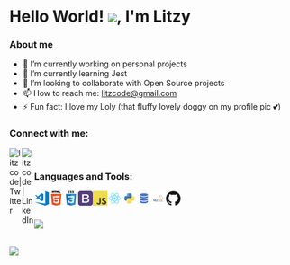 <h1>Hello World! <img src="https://raw.githubusercontent.com/MartinHeinz/MartinHeinz/master/wave.gif" width="30px">, I'm Litzy</h1>

### About me

- 🔭 I’m currently working on personal projects
- 📖 I’m currently learning Jest
- 👯 I’m looking to collaborate with Open Source projects
- 📫 How to reach me: litzcode@gmail.com
- ⚡ Fun fact: I love my Loly (that fluffy lovely doggy on my profile pic 💕)


### Connect with me:

[<img align="left" alt="litzcode| Twitter" width="22px" src="https://cdn.jsdelivr.net/npm/simple-icons@v3/icons/twitter.svg" />][twitter]
[<img align="left" alt="litzcode | LinkedIn" width="22px" src="https://cdn.jsdelivr.net/npm/simple-icons@v3/icons/linkedin.svg" />][linkedin]

<br />

### Languages and Tools:

[<img align="left" alt="Visual Studio Code" width="26px" src="https://raw.githubusercontent.com/github/explore/80688e429a7d4ef2fca1e82350fe8e3517d3494d/topics/visual-studio-code/visual-studio-code.png" />][vscode]
[<img align="left" alt="HTML5" width="26px" src="https://raw.githubusercontent.com/github/explore/80688e429a7d4ef2fca1e82350fe8e3517d3494d/topics/html/html.png" />][html]
[<img align="left" alt="CSS3" width="26px" src="https://raw.githubusercontent.com/github/explore/80688e429a7d4ef2fca1e82350fe8e3517d3494d/topics/css/css.png" />][css]
[<img align="left" alt="Bootstrap" width="26px" src="https://raw.githubusercontent.com/github/explore/80688e429a7d4ef2fca1e82350fe8e3517d3494d/topics/bootstrap/bootstrap.png" />][bootstrap]
[<img align="left" alt="JavaScript" width="26px" src="https://raw.githubusercontent.com/github/explore/80688e429a7d4ef2fca1e82350fe8e3517d3494d/topics/javascript/javascript.png" />][javascript]
[<img align="left" alt="React" width="26px" src="https://raw.githubusercontent.com/github/explore/80688e429a7d4ef2fca1e82350fe8e3517d3494d/topics/react/react.png" />][reactjs]
[<img align="left" alt="Python" width="26px" src="https://raw.githubusercontent.com/github/explore/80688e429a7d4ef2fca1e82350fe8e3517d3494d/topics/python/python.png" />][python]
[<img align="left" alt="SQL" width="26px" src="https://raw.githubusercontent.com/github/explore/80688e429a7d4ef2fca1e82350fe8e3517d3494d/topics/sql/sql.png" />][sql]
[<img align="left" alt="MySQL" width="26px" src="https://raw.githubusercontent.com/github/explore/80688e429a7d4ef2fca1e82350fe8e3517d3494d/topics/mysql/mysql.png" />][mysql]
[<img align="left" alt="GitHub" width="26px" src="https://raw.githubusercontent.com/github/explore/78df643247d429f6cc873026c0622819ad797942/topics/github/github.png" />][github]

<br/>
<br/>
<br/>

<img width="50%" src="https://github-readme-stats.vercel.app/api?username=litzcode&show_icons=true&theme=vue-dark">

##

<a href="https://github.com/litzcode/github-profile-views-counter">
    <img src="https://komarev.com/ghpvc/?username=litzcode">
</a>

</details>

[twitter]: https://twitter.com/litzy_xu
[linkedin]: https://linkedin.com/in/litzy-xu-ye
[vscode]: https://code.visualstudio.com
[html]: https://developer.mozilla.org/es/docs/orphaned/Web/Guide/HTML/HTML5
[javascript]: https://www.javascript.com/
[css]: https://developer.mozilla.org/es/docs/Web/CSS
[bootstrap]: https://getbootstrap.com/
[reactjs]: https://reactjs.org/
[python]: https://www.python.org/
[sql]: https://www.w3schools.com/sql/
[mysql]: https://www.mysql.com/
[github]: https://github.com/litzcode
